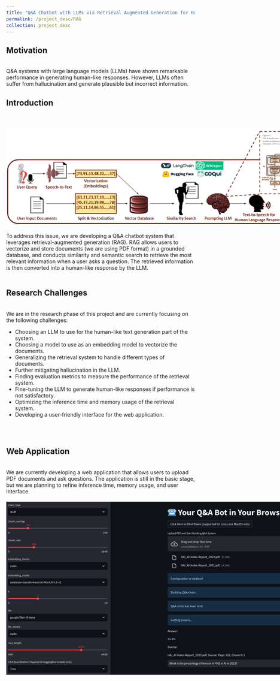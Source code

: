 ```yaml
---
title: "Q&A Chatbot with LLMs via Retrieval Augmented Generation for Hallucination Mitigation"
permalink: /project_desc/RAG
collection: project_desc
---
```


<h2>Motivation</h2><br>
Q&A systems with large language models (LLMs) have shown remarkable performance in generating human-like responses. 
However, LLMs often suffer from hallucination and generate plausible but incorrect information.
<h2>Introduction</h2><br>
<div style="width: 800px; height: 300px; border-radius: 15px; overflow: hidden; text-align: center;">
    <img src="../images/RAG/Q&A_pipeline.png" alt="Project Image" style="width: 100%; height: 100%; object-fit: contain;">
</div>
To address this issue, we are developing a Q&A chatbot system that leverages retrieval-augmented generation (RAG).
RAG allows users to vectorize and store documents (we are using PDF format) in a grounded database,
and conducts similarity and semantic search to retrieve the most relevant information when a user asks a question.
The retrieved information is then converted into a human-like response by the LLM.
<br><br>
<h2>Research Challenges</h2><br>
We are in the research phase of this project and are currently focusing on the following challenges:
<ul>
    <li>Choosing an LLM to use for the human-like text generation part of the system.</li>
    <li>Choosing a model to use as an embedding model to vectorize the documents.</li>
    <li>Generalizing the retrieval system to handle different types of documents.</li>
    <li>Further mitigating hallucination in the LLM.</li>
    <li>Finding evaluation metrics to measure the performance of the retrieval system.</li>
    <li>Fine-tuning the LLM to generate human-like responses if performance is not satisfactory.</li>
    <li>Optimizing the inference time and memory usage of the retrieval system.</li>
    <li>Developing a user-friendly interface for the web application.</li>
</ul>
<br><br>
<h2>Web Application</h2><br>
We are currently developing a web application that allows users to upload PDF documents and ask questions.
The application is still in the basic stage, but we are planning to refine inference time, memory usage, and user interface.
<div style="width: 800px; height: 500px; border-radius: 15px; overflow: hidden; text-align: center;">
    <img src="../images/RAG/RAG_App.png" alt="Project Image" style="width: 100%; height: 100%; object-fit: contain;">
</div>

